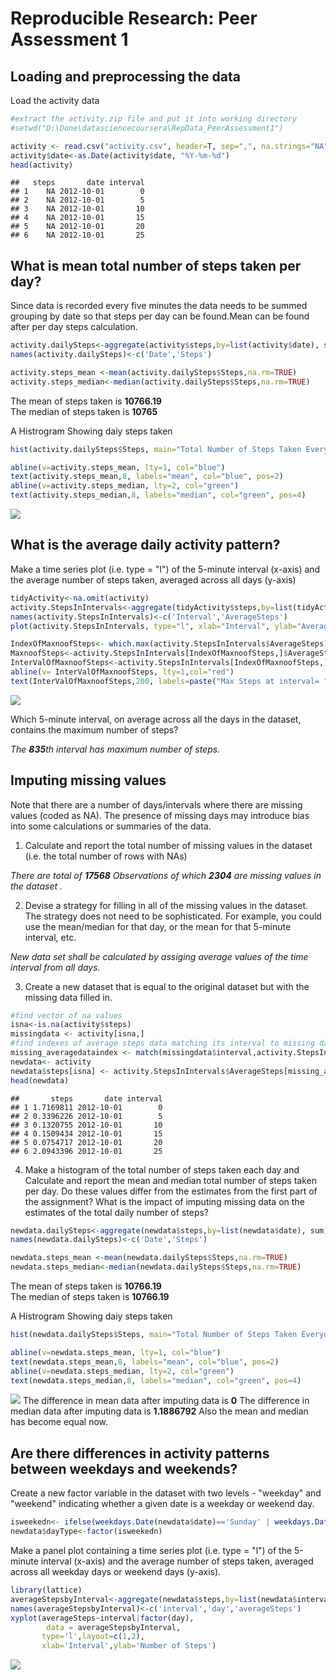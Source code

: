 # Reproducible Research: Peer Assessment 1

## Loading and preprocessing the data
Load the activity data

```r
#extract the activity.zip file and put it into working directory
#setwd("D:\Done\datasciencecoursera\RepData_PeerAssessment1")
```

```r
activity <- read.csv("activity.csv", header=T, sep=",", na.strings="NA")
activity$date<-as.Date(activity$date, "%Y-%m-%d")
head(activity)
```

```
##   steps       date interval
## 1    NA 2012-10-01        0
## 2    NA 2012-10-01        5
## 3    NA 2012-10-01       10
## 4    NA 2012-10-01       15
## 5    NA 2012-10-01       20
## 6    NA 2012-10-01       25
```

## What is mean total number of steps taken per day?

Since data is recorded every five minutes the data needs to be summed grouping by date
so that steps per day can be found.Mean can be found after per day steps calculation.

```r
activity.dailySteps<-aggregate(activity$steps,by=list(activity$date), sum)
names(activity.dailySteps)<-c('Date','Steps')

activity.steps_mean <-mean(activity.dailySteps$Steps,na.rm=TRUE)
activity.steps_median<-median(activity.dailySteps$Steps,na.rm=TRUE)
```
The mean of steps taken is **10766.19**  
The median of steps taken is **10765**

A Histrogram Showing daiy steps taken

```r
hist(activity.dailySteps$Steps, main="Total Number of Steps Taken Everyday", xlab="Steps", breaks=50,col='orange',xlim=c(0,25000),ylim=c(0,8))

abline(v=activity.steps_mean, lty=1, col="blue")
text(activity.steps_mean,8, labels="mean", col="blue", pos=2)
abline(v=activity.steps_median, lty=2, col="green")
text(activity.steps_median,8, labels="median", col="green", pos=4)
```

![](PA1_template_files/figure-html/histogram-1.png)

## What is the average daily activity pattern?
Make a time series plot (i.e. type = "l") of the 5-minute interval (x-axis) and the average number of steps taken, averaged across all days (y-axis)

```r
tidyActivity<-na.omit(activity)
activity.StepsInIntervals<-aggregate(tidyActivity$steps,by=list(tidyActivity$interval), mean)
names(activity.StepsInIntervals)<-c('Interval','AverageSteps')
plot(activity.StepsInIntervals, type="l", xlab="Interval", ylab="Average Steps", main="Average Daily Activity Pattern")

IndexOfMaxnoofSteps<- which.max(activity.StepsInIntervals$AverageSteps)
MaxnoofSteps<-activity.StepsInIntervals[IndexOfMaxnoofSteps,]$AverageSteps
InterValOfMaxnoofSteps<-activity.StepsInIntervals[IndexOfMaxnoofSteps,]$Interval
abline(v= InterValOfMaxnoofSteps, lty=1,col="red")
text(InterValOfMaxnoofSteps,200, labels=paste("Max Steps at interval= ",InterValOfMaxnoofSteps) , col="red", pos=4)
```

![](PA1_template_files/figure-html/unnamed-chunk-4-1.png)


Which 5-minute interval, on average across all the days in the dataset, contains the maximum number of steps?

_The **835**th  interval has maximum number of steps._

## Imputing missing values

Note that there are a number of days/intervals where there are missing values (coded as NA). The presence of missing days may introduce bias into some calculations or summaries of the data.

1. Calculate and report the total number of missing values in the dataset (i.e. the total number of rows with NAs)

_There are total of **17568** Observations of which **2304** are missing values in the dataset ._

2. Devise a strategy for filling in all of the missing values in the dataset. The
strategy does not need to be sophisticated. For example, you could use
the mean/median for that day, or the mean for that 5-minute interval, etc.

_New data set shall be calculated by assiging average values of the time interval from all days._

3. Create a new dataset that is equal to the original dataset but with the
missing data filled in.


```r
#find vector of na values
isna<-is.na(activity$steps)
missingdata <- activity[isna,]
#find indexes of average steps data matching its interval to missing data.
missing_averagedataindex <- match(missingdata$interval,activity.StepsInIntervals$Interval)
newdata<- activity
newdata$steps[isna] <- activity.StepsInIntervals$AverageSteps[missing_averagedataindex]
head(newdata)
```

```
##       steps       date interval
## 1 1.7169811 2012-10-01        0
## 2 0.3396226 2012-10-01        5
## 3 0.1320755 2012-10-01       10
## 4 0.1509434 2012-10-01       15
## 5 0.0754717 2012-10-01       20
## 6 2.0943396 2012-10-01       25
```


4. Make a histogram of the total number of steps taken each day and Calculate
and report the mean and median total number of steps taken per day. Do
these values differ from the estimates from the first part of the assignment?
What is the impact of imputing missing data on the estimates of the total
daily number of steps?



```r
newdata.dailySteps<-aggregate(newdata$steps,by=list(newdata$date), sum)
names(newdata.dailySteps)<-c('Date','Steps')

newdata.steps_mean <-mean(newdata.dailySteps$Steps,na.rm=TRUE)
newdata.steps_median<-median(newdata.dailySteps$Steps,na.rm=TRUE)
```
The mean of steps taken is **10766.19**  
The median of steps taken is **10766.19**

A Histrogram Showing daiy steps taken

```r
hist(newdata.dailySteps$Steps, main="Total Number of Steps Taken Everyday", xlab="Steps", breaks=50,col='orange',xlim=c(0,25000),ylim=c(0,12))

abline(v=newdata.steps_mean, lty=1, col="blue")
text(newdata.steps_mean,8, labels="mean", col="blue", pos=2)
abline(v=newdata.steps_median, lty=2, col="green")
text(newdata.steps_median,8, labels="median", col="green", pos=4)
```

![](PA1_template_files/figure-html/newhistogram-1.png)
The difference in mean data after imputing data is
**0**
The difference in median data after imputing data is
**1.1886792**
Also the mean and median has become equal now.



## Are there differences in activity patterns between weekdays and weekends?

Create a new factor variable in the dataset with two levels - "weekday"
and "weekend" indicating whether a given date is a weekday or weekend
day.



```r
isweekedn<- ifelse(weekdays.Date(newdata$date)=='Sunday' | weekdays.Date(newdata$date) =='Saturday','WeekEnd','WeekDay')
newdata$dayType<-factor(isweekedn)
```

Make a panel plot containing a time series plot (i.e. type = "l") of the
5-minute interval (x-axis) and the average number of steps taken, averaged
across all weekday days or weekend days (y-axis).


```r
library(lattice)
averageStepsbyInterval<-aggregate(newdata$steps,by=list(newdata$interval,newdata$dayType), mean)
names(averageStepsbyInterval)<-c('interval','day','averageSteps')
xyplot(averageSteps~interval|factor(day),
        data = averageStepsbyInterval,
       type='l',layout=c(1,2),
       xlab='Interval',ylab='Number of Steps')
```

![](PA1_template_files/figure-html/unnamed-chunk-8-1.png)
